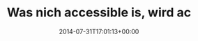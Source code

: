 ---
retweeted: false
source: <a href="http://mvilla.it/fenix" rel="nofollow">Fenix for Android</a>
entities:
  hashtags: []
  symbols: []
  user_mentions:
  - name: SOZIALHELD*INNEN
    screen_name: SOZIALHELDEN
    indices:
    - '69'
    - '82'
    id_str: '19111632'
    id: '19111632'
  - name: eurucamp
    screen_name: eurucamp
    indices:
    - '118'
    - '127'
    id_str: '263762253'
    id: '263762253'
  urls: []
display_text_range:
- '0'
- '128'
favorite_count: '11'
id_str: '494890536424464384'
truncated: false
retweet_count: '6'
id: '494890536424464384'
created_at: Thu Jul 31 17:01:13 +0000 2014
favorited: false
full_text: Was nich accessible is, wird accessible gemacht. Tausend Dank an die [@Sozialhelden](https://twitter.com/Sozialhelden)
  fürs Ausleihen einer Rampe für das [@eurucamp](https://twitter.com/eurucamp)!
lang: de
tags:
- pesos:twitter
date: '2014-07-31T17:01:13+00:00'
src: https://twitter.com/bascht/status/494890536424464384
original_url: https://twitter.com/bascht/status/494890536424464384
type: twitter_tweet
text: Was nich accessible is, wird accessible gemacht. Tausend Dank an die [@Sozialhelden](https://twitter.com/Sozialhelden)
  fürs Ausleihen einer Rampe für das [@eurucamp](https://twitter.com/eurucamp)!
title: Was nich accessible is, wird ac

---